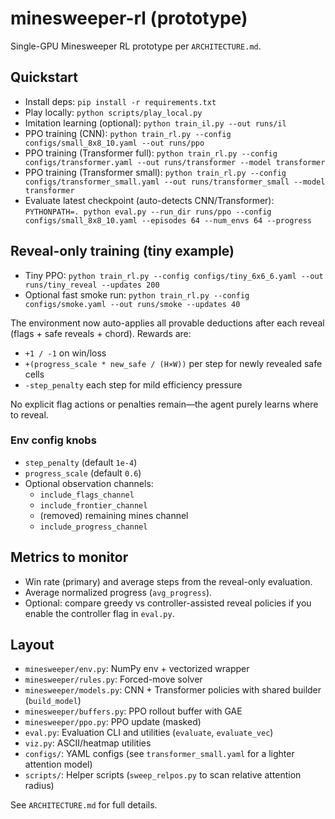 # minesweeper-rl (prototype)

Single-GPU Minesweeper RL prototype per `ARCHITECTURE.md`.

## Quickstart

- Install deps: `pip install -r requirements.txt`
- Play locally: `python scripts/play_local.py`
- Imitation learning (optional): `python train_il.py --out runs/il`
- PPO training (CNN): `python train_rl.py --config configs/small_8x8_10.yaml --out runs/ppo`
- PPO training (Transformer full): `python train_rl.py --config configs/transformer.yaml --out runs/transformer --model transformer`
- PPO training (Transformer small): `python train_rl.py --config configs/transformer_small.yaml --out runs/transformer_small --model transformer`
- Evaluate latest checkpoint (auto-detects CNN/Transformer): `PYTHONPATH=. python eval.py --run_dir runs/ppo --config configs/small_8x8_10.yaml --episodes 64 --num_envs 64 --progress`

## Reveal-only training (tiny example)

- Tiny PPO: `python train_rl.py --config configs/tiny_6x6_6.yaml --out runs/tiny_reveal --updates 200`
- Optional fast smoke run: `python train_rl.py --config configs/smoke.yaml --out runs/smoke --updates 40`

The environment now auto-applies all provable deductions after each reveal (flags + safe reveals + chord). Rewards are:

- `+1 / -1` on win/loss
- `+(progress_scale * new_safe / (H×W))` per step for newly revealed safe cells
- `-step_penalty` each step for mild efficiency pressure

No explicit flag actions or penalties remain—the agent purely learns where to reveal.

### Env config knobs

- `step_penalty` (default `1e-4`)
- `progress_scale` (default `0.6`)
- Optional observation channels:
  - `include_flags_channel`
  - `include_frontier_channel`
  - (removed) remaining mines channel
  - `include_progress_channel`

## Metrics to monitor

- Win rate (primary) and average steps from the reveal-only evaluation.
- Average normalized progress (`avg_progress`).
- Optional: compare greedy vs controller-assisted reveal policies if you enable the controller flag in `eval.py`.

## Layout

- `minesweeper/env.py`: NumPy env + vectorized wrapper
- `minesweeper/rules.py`: Forced-move solver
- `minesweeper/models.py`: CNN + Transformer policies with shared builder (`build_model`)
- `minesweeper/buffers.py`: PPO rollout buffer with GAE
- `minesweeper/ppo.py`: PPO update (masked)
- `eval.py`: Evaluation CLI and utilities (`evaluate`, `evaluate_vec`)
- `viz.py`: ASCII/heatmap utilities
- `configs/`: YAML configs (see `transformer_small.yaml` for a lighter attention model)
- `scripts/`: Helper scripts (`sweep_relpos.py` to scan relative attention radius)

See `ARCHITECTURE.md` for full details.
